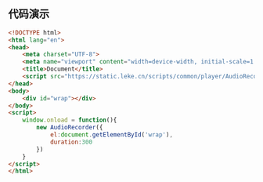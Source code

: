 <!--
 * @Description:
 * @Author: linchaoting
 * @Date: 2021-01-18 20:38:36
 * @LastEditTime: 2021-02-07 13:44:08
-->

## 代码演示

```html
<!DOCTYPE html>
<html lang="en">
<head>
    <meta charset="UTF-8">
    <meta name="viewport" content="width=device-width, initial-scale=1.0">
    <title>Document</title>
    <script src="https://static.leke.cn/scripts/common/player/AudioRecorder.min.js"></script>
</head>
<body>
    <div id="wrap"></div>
</body>
<script>
    window.onload = function(){
        new AudioRecorder({
            el:document.getElementById('wrap'),
            duration:300
        })
    }
</script>
</html>
```
